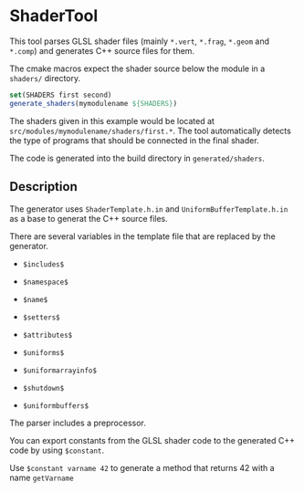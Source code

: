 # ShaderTool

This tool parses GLSL shader files (mainly `*.vert`, `*.frag`, `*.geom` and `*.comp`) and generates C++ source files for them.

The cmake macros expect the shader source below the module in a `shaders/` directory.

```cmake
set(SHADERS first second)
generate_shaders(mymodulename ${SHADERS})
```

The shaders given in this example would be located at `src/modules/mymodulename/shaders/first.*`. The tool automatically detects the type of programs that should be connected in the final shader.

The code is generated into the build directory in `generated/shaders`.

## Description

The generator uses `ShaderTemplate.h.in` and `UniformBufferTemplate.h.in` as a base to generat the C++ source files.

There are several variables in the template file that are replaced by the generator.

* `$includes$`
* `$namespace$`
* `$name$`

* `$setters$`
* `$attributes$`
* `$uniforms$`
* `$uniformarrayinfo$`

* `$shutdown$`
* `$uniformbuffers$`

The parser includes a preprocessor.

You can export constants from the GLSL shader code to the generated C++ code by using `$constant`.

Use `$constant varname 42` to generate a method that returns 42 with a name `getVarname`
